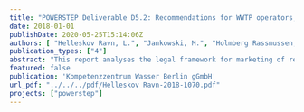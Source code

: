 ```yaml
---
title: "POWERSTEP Deliverable D5.2: Recommendations for WWTP operators, municipalities and WWTP technology providers willing to engage in renewable energy market"
date: 2018-01-01
publishDate: 2020-05-25T15:14:06Z
authors: [ "Helleskov Ravn, L.", "Jankowski, M.", "Holmberg Rassmussen, L.", "remy", "Heinel, T." ]
publication_types: ["4"]
abstract: "This report analyses the legal framework for marketing of renewable energy produced at a wastewater treatment plant for three different countries (Germany, France, Denmark). Looking at the energy types of electricity (for self-supply or grid supply), heat and biomethane, the report describes taxes, fees, levies, and subsidy schemes which directly affect the potential revenues of the WWTP operator. The analysis shows that there are large differences between the countries that have a decisive impact on the economic attractiveness of the different options. While electricity use for self-supply is favored in case of high purchase costs for grid electricity (e.g. Germany), subsidy schemes for grid supply can also make this option economically relevant. In all countries, the grid injection of biomethane is a viable option which will be increasingly attractive for WWTP operators in the future. Reliable legal frameworks are required to offer stability for longterm investment at WWTP level, which is today often not the case due to the dynamic nature of the energy markets and policies."
featured: false
publication: 'Kompetenzzentrum Wasser Berlin gGmbH'
url_pdf: "../../../pdf/Helleskov Ravn-2018-1070.pdf"
projects: ["powerstep"]
---
```


